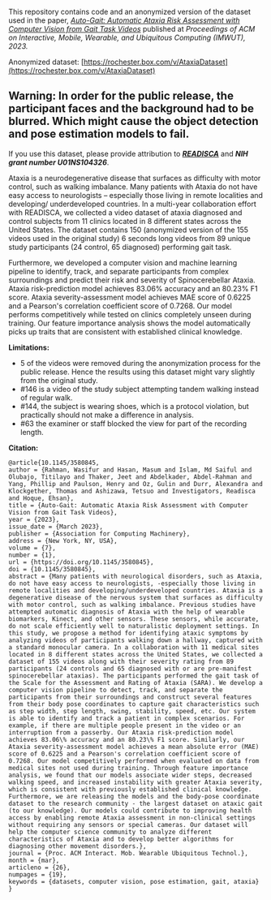 This repository contains code and an anonymized version of the dataset used in the paper, [_Auto-Gait: Automatic Ataxia Risk Assessment with Computer Vision from Gait Task Videos_](https://dl.acm.org/doi/10.1145/3580845) published at _Proceedings of ACM on Interactive, Mobile, Wearable, and Ubiquitous Computing (IMWUT), 2023._

Anonymized dataset: [https://rochester.box.com/v/AtaxiaDataset](https://rochester.box.com/v/AtaxiaDataset)

## Warning: In order for the public release, the participant faces and the background had to be blurred. Which might cause the object detection and pose estimation models to fail.

If you use this dataset, please provide attribution to [**_READISCA_**](https://readisca.org/) and **_NIH grant number U01NS104326_**. 

Ataxia is a neurodegenerative disease that surfaces as difficulty with motor control, such as walking imbalance. Many patients with Ataxia do not have easy access to neurologists – especially those living in remote localities and developing/ underdeveloped countries. In a multi-year collaboration effort with READISCA, we collected a video dataset of ataxia diagnosed and control subjects from 11 clinics located in 8 different states across the United States. The dataset contains 150 (anonymized version of the 155 videos used in the original study) 6 seconds long videos from 89 unique study participants (24 control, 65 diagnosed) performing gait task.

Furthermore, we developed a computer vision and machine learning pipeline to identify, track, and separate participants from complex surroundings and predict their risk and severity of Spinocerebellar Ataxia. Ataxia risk-prediction model achieves 83.06% accuracy and an 80.23% F1 score. Ataxia severity-assessment model achieves MAE score of 0.6225 and a Pearson's correlation coefficient score of 0.7268. Our model performs competitively while tested on clinics completely unseen during training. Our feature importance analysis shows the model automatically picks up traits that are consistent with established clinical knowledge.


**Limitations:**
- 5 of the videos were removed during the anonymization process for the public release. Hence the results using this dataset might vary slightly from the original study.
- #146 is a video of the study subject attempting tandem walking instead of regular walk.
- #144, the subject is wearing shoes, which is a protocol violation, but practically should not make a difference in analysis.
- #63 the examiner or staff blocked the view for part of the recording length.


**Citation:**

```
@article{10.1145/3580845,
author = {Rahman, Wasifur and Hasan, Masum and Islam, Md Saiful and Olubajo, Titilayo and Thaker, Jeet and Abdelkader, Abdel-Rahman and Yang, Phillip and Paulson, Henry and Oz, Gulin and Durr, Alexandra and Klockgether, Thomas and Ashizawa, Tetsuo and Investigators, Readisca and Hoque, Ehsan},
title = {Auto-Gait: Automatic Ataxia Risk Assessment with Computer Vision from Gait Task Videos},
year = {2023},
issue_date = {March 2023},
publisher = {Association for Computing Machinery},
address = {New York, NY, USA},
volume = {7},
number = {1},
url = {https://doi.org/10.1145/3580845},
doi = {10.1145/3580845},
abstract = {Many patients with neurological disorders, such as Ataxia, do not have easy access to neurologists, -especially those living in remote localities and developing/underdeveloped countries. Ataxia is a degenerative disease of the nervous system that surfaces as difficulty with motor control, such as walking imbalance. Previous studies have attempted automatic diagnosis of Ataxia with the help of wearable biomarkers, Kinect, and other sensors. These sensors, while accurate, do not scale efficiently well to naturalistic deployment settings. In this study, we propose a method for identifying ataxic symptoms by analyzing videos of participants walking down a hallway, captured with a standard monocular camera. In a collaboration with 11 medical sites located in 8 different states across the United States, we collected a dataset of 155 videos along with their severity rating from 89 participants (24 controls and 65 diagnosed with or are pre-manifest spinocerebellar ataxias). The participants performed the gait task of the Scale for the Assessment and Rating of Ataxia (SARA). We develop a computer vision pipeline to detect, track, and separate the participants from their surroundings and construct several features from their body pose coordinates to capture gait characteristics such as step width, step length, swing, stability, speed, etc. Our system is able to identify and track a patient in complex scenarios. For example, if there are multiple people present in the video or an interruption from a passerby. Our Ataxia risk-prediction model achieves 83.06\% accuracy and an 80.23\% F1 score. Similarly, our Ataxia severity-assessment model achieves a mean absolute error (MAE) score of 0.6225 and a Pearson's correlation coefficient score of 0.7268. Our model competitively performed when evaluated on data from medical sites not used during training. Through feature importance analysis, we found that our models associate wider steps, decreased walking speed, and increased instability with greater Ataxia severity, which is consistent with previously established clinical knowledge. Furthermore, we are releasing the models and the body-pose coordinate dataset to the research community - the largest dataset on ataxic gait (to our knowledge). Our models could contribute to improving health access by enabling remote Ataxia assessment in non-clinical settings without requiring any sensors or special cameras. Our dataset will help the computer science community to analyze different characteristics of Ataxia and to develop better algorithms for diagnosing other movement disorders.},
journal = {Proc. ACM Interact. Mob. Wearable Ubiquitous Technol.},
month = {mar},
articleno = {26},
numpages = {19},
keywords = {datasets, computer vision, pose estimation, gait, ataxia}
}
```
